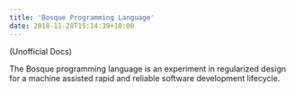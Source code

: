```yaml
---
title: 'Bosque Programming Language'
date: 2018-11-28T15:14:39+10:00
---
```


(Unofficial Docs)

The Bosque programming language is an experiment in regularized design for a machine assisted rapid and reliable software development lifecycle.
